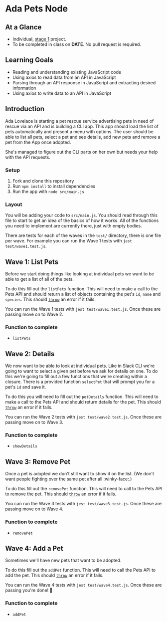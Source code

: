 # Ada Pets Node

<!-- Note: this was based on Ada Pets React no the other way around. -->

## At a Glance

- Individual, [stage 1](https://github.com/Ada-Developers-Academy/pedagogy/blob/master/rule-of-three.md#stage-1) project.
- To be completed in class on **DATE**. No pull request is required.

## Learning Goals

* Reading and understanding existing JavaScript code
* Using axios to read data from an API in JavaScript
* Parsing through an API response in JavaScript and extracting desired information
* Using axios to write data to an API in JavaScript

## Introduction

Ada Lovelace is starting a pet rescue service advertising pets in need of rescue via an API and is building a CLI app.   This app should load the list of pets automatically and present a menu with options.   The user should be able to list all pets, select a pet and see details, add new pets and remove a pet from the App once adopted.  

She's managed to figure out the CLI parts on her own but needs your help with the API requests.  

### Setup

1. Fork and clone this repository
2. Run `npm install` to install dependencies
3. Run the app with `node src/main.js`

### Layout

You will be adding your code to `src/main.js`.  You should read through this file to start to get an idea of the basics of how it works.  All of the functions you need to implement are currently there, just with empty bodies.

There are tests for each of the waves in the `test/` directory, there is one file per wave.  For example you can run the Wave 1 tests with `jest test/wave1.test.js`.

## Wave 1: List Pets

Before we start doing things like looking at individual pets we want to be able to get a list of all of the pets.

To do this fill out the `listPets` function.  This will need to make a call to the Pets API and should return a list of objects containing the pet's `id`, `name` and `species`.  This should [`throw`](https://developer.mozilla.org/en-US/docs/Web/JavaScript/Reference/Statements/throw) an error if it fails.

You can run the Wave 1 tests with `jest test/wave1.test.js`.  Once these are passing move on to Wave 2.

### Function to complete

* `listPets`

## Wave 2: Details

We now want to be able to look at individual pets.  Like in Slack CLI we're going to want to select a given pet before we ask for details on one.  To do this we're going to fill out a few functions that we're creating within a closure.  There is a provided function `selectPet` that will prompt you for a pet's `id` and save it.

To do this you will need to fill out the `petDetails` function.  This will need to make a call to the Pets API and should return details for the pet.  This should [`throw`](https://developer.mozilla.org/en-US/docs/Web/JavaScript/Reference/Statements/throw) an error if it fails.

You can run the Wave 2 tests with `jest test/wave2.test.js`.  Once these are passing move on to Wave 3.

### Function to complete

* `showDetails`

## Wave 3: Remove Pet

Once a pet is adopted we don't still want to show it on the list.  (We don't want people fighting over the same pet after all :winky-face:.)

To do this fill out the `removePet` function.  This will need to call to the Pets API to remove the pet.  This should [`throw`](https://developer.mozilla.org/en-US/docs/Web/JavaScript/Reference/Statements/throw) an error if it fails.

You can run the Wave 3 tests with `jest test/wave3.test.js`.  Once these are passing move on to Wave 4.

### Function to complete

* `removePet`

## Wave 4: Add a Pet

Sometimes we'll have new pets that want to be adopted.  

To do this fill out the `addPet` function.  This will need to call the Pets API to add the pet.  This should [`throw`](https://developer.mozilla.org/en-US/docs/Web/JavaScript/Reference/Statements/throw) an error if it fails.

You can run the Wave 4 tests with `jest test/wave4.test.js`.  Once these are passing you're done!  :tada:

### Function to complete

* `addPet`

